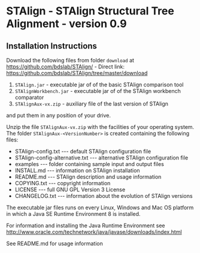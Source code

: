 # STAlign - STAlign Structural Tree Alignment - version 0.9

## Installation Instructions

Download the following files from folder `download` at 
<https://github.com/bdslab/STAlign/> - Direct link: 
<https://github.com/bdslab/STAlign/tree/master/download>

1. `STAlign.jar` - executable jar of of the basic STAlign comparison tool 
2. `STAlignWorkbench.jar` - executable jar of of the STAlign workbench comparator
3. `STAlignAux-vx.zip` - auxiliary file of the last version of STAlign

and put them in any position of your drive. 

Unzip the file `STAlignAux-vx.zip` with the facilities of your operating system. 
The folder `STAlignAux-<VersionNumber>` is created containing the following files:

- STAlign-config.txt --- default STAlign configuration file
- STAlign-config-alternative.txt --- alternative STAlign configuration file
- examples --- folder containing sample input and output files
- INSTALL.md --- information on STAlign installation
- README.md --- STAlign description and usage information
- COPYING.txt --- copyright information
- LICENSE --- full GNU GPL Version 3 License
- CHANGELOG.txt --- information about the evolution of STAlign versions

The executable jar files runs on every Linux, Windows and Mac OS platform
in which a Java SE Runtime Environment 8 is installed. 

For information and installing the Java Runtime Environment see
<http://www.oracle.com/technetwork/java/javase/downloads/index.html>

See README.md for usage information
